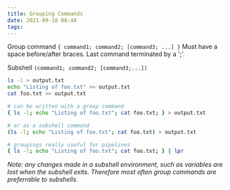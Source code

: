 ```yaml
---
title: Grouping Commands
date: 2021-09-18 08:48
tags:
---
```


Group command `{ command1; command2; [command3; ...] }` Must have a
space before/after braces. Last command terminated by a ';'.

Subshell `(command1; command2; [command3;...])`

```bash
ls -l > output.txt
echo "Listing of foo.txt" >> output.txt
cat foo.txt >> output.txt

# can be written with a group command
{ ls -l; echo "Listing of foo.txt"; cat foo.txt; } > output.txt

# or as a subshell command
(ls -l; echo "Listing of foo.txt"; cat foo.txt) > output.txt

# groupings really useful for pipelines
{ ls -l; echo "Listing of foo.txt"; cat foo.txt; } | lpr
```

*Note: any changes made in a subshell environment, such as variables*
*are lost when the subshell exits. Therefore most often group commands*
*are preferrable to subshells.*
